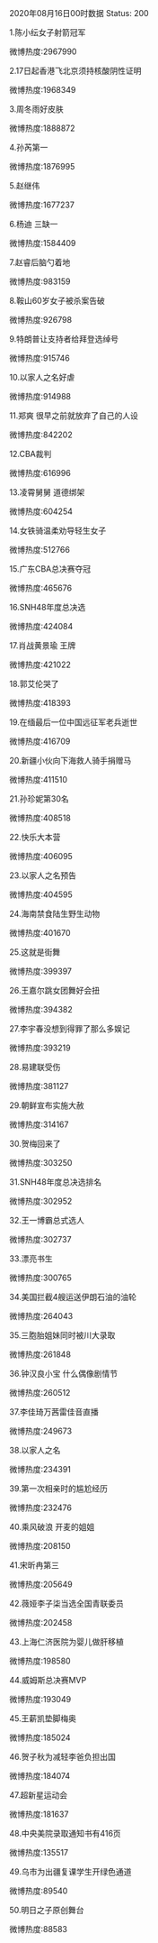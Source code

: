 2020年08月16日00时数据
Status: 200

1.陈小纭女子射箭冠军

微博热度:2967990

2.17日起香港飞北京须持核酸阴性证明

微博热度:1968349

3.周冬雨好皮肤

微博热度:1888872

4.孙芮第一

微博热度:1876995

5.赵继伟

微博热度:1677237

6.杨迪 三缺一

微博热度:1584409

7.赵睿后脑勺着地

微博热度:983159

8.鞍山60岁女子被杀案告破

微博热度:926798

9.特朗普让支持者给拜登选绰号

微博热度:915746

10.以家人之名好虐

微博热度:914988

11.郑爽 很早之前就放弃了自己的人设

微博热度:842202

12.CBA裁判

微博热度:616996

13.凌霄舅舅 道德绑架

微博热度:604254

14.女铁骑温柔劝导轻生女子

微博热度:512766

15.广东CBA总决赛夺冠

微博热度:465676

16.SNH48年度总决选

微博热度:424084

17.肖战黄景瑜 王牌

微博热度:421022

18.郭艾伦哭了

微博热度:418393

19.在缅最后一位中国远征军老兵逝世

微博热度:416709

20.新疆小伙向下海救人骑手捐赠马

微博热度:411510

21.孙珍妮第30名

微博热度:408518

22.快乐大本营

微博热度:406095

23.以家人之名预告

微博热度:404595

24.海南禁食陆生野生动物

微博热度:401670

25.这就是街舞

微博热度:399397

26.王嘉尔跳女团舞好会扭

微博热度:394382

27.李宇春没想到得罪了那么多娱记

微博热度:393219

28.易建联受伤

微博热度:381127

29.朝鲜宣布实施大赦

微博热度:314167

30.贺梅回来了

微博热度:303250

31.SNH48年度总决选排名

微博热度:302952

32.王一博霸总式选人

微博热度:302737

33.漂亮书生

微博热度:300765

34.美国拦截4艘运送伊朗石油的油轮

微博热度:264043

35.三胞胎姐妹同时被川大录取

微博热度:261848

36.钟汉良小宝 什么偶像剧情节

微博热度:260512

37.李佳琦万茜雷佳音直播

微博热度:249673

38.以家人之名

微博热度:234391

39.第一次相亲时的尴尬经历

微博热度:232476

40.乘风破浪 开麦的姐姐

微博热度:208150

41.宋昕冉第三

微博热度:205649

42.薇娅李子柒当选全国青联委员

微博热度:202458

43.上海仁济医院为婴儿做肝移植

微博热度:198580

44.威姆斯总决赛MVP

微博热度:193049

45.王薪凯垫脚梅奥

微博热度:185024

46.贺子秋为减轻李爸负担出国

微博热度:184074

47.超新星运动会

微博热度:181637

48.中央美院录取通知书有416页

微博热度:135517

49.乌市为出疆复课学生开绿色通道

微博热度:89540

50.明日之子原创舞台

微博热度:88583


